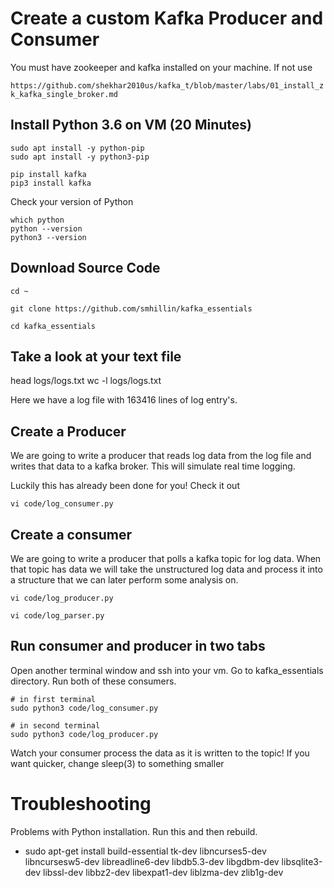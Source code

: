 # Create a custom Kafka Producer and Consumer

You must have zookeeper and kafka installed on your machine.  If not use

`https://github.com/shekhar2010us/kafka_t/blob/master/labs/01_install_zk_kafka_single_broker.md`


## Install Python 3.6 on VM (20 Minutes)
    
    sudo apt install -y python-pip
    sudo apt install -y python3-pip

    pip install kafka
    pip3 install kafka
        
Check your version of Python
    
    which python
    python --version
    python3 --version


## Download Source Code

    cd ~

    git clone https://github.com/smhillin/kafka_essentials
    
    cd kafka_essentials

## Take a look at your text file

   head logs/logs.txt
   wc -l logs/logs.txt 
   
Here we have a log file with 163416 lines of log entry's.


##  Create a Producer

We are going to write a producer that reads log data from the log file and writes that data to a kafka broker.  This will simulate
real time logging.  


Luckily this has already been done for you!  Check it out

    vi code/log_consumer.py
   
 

## Create a consumer


We are going to write a producer that polls a kafka topic for log data.  When that topic has data we will take the unstructured log
data and process it into a structure that we can later perform some analysis on. 
    
    
    vi code/log_producer.py
    
    vi code/log_parser.py
    
    
## Run consumer and producer in two tabs

Open another terminal window and ssh into your vm.  Go to kafka_essentials directory.
Run both of these consumers.
	
	# in first terminal
    sudo python3 code/log_consumer.py
   
    # in second terminal 
    sudo python3 code/log_producer.py


Watch your consumer process the data as it is written to the topic!
If you want quicker, change sleep(3) to something smaller




    
# Troubleshooting

Problems with Python installation.  Run this and then rebuild.

- sudo apt-get install build-essential tk-dev libncurses5-dev libncursesw5-dev libreadline6-dev 
libdb5.3-dev libgdbm-dev libsqlite3-dev libssl-dev libbz2-dev libexpat1-dev liblzma-dev zlib1g-dev